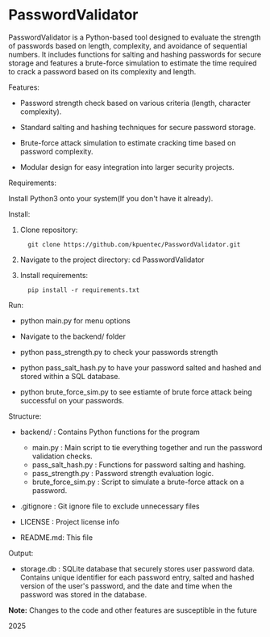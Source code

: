 
# PasswordValidator

PasswordValidator is a Python-based tool designed to evaluate the strength of passwords based on length, complexity, and avoidance of sequential numbers. It includes functions for salting and hashing passwords for secure storage and features a brute-force simulation to estimate the time required to crack a password based on its complexity and length.

Features:

* Password strength check based on various criteria (length, character complexity).

* Standard salting and hashing techniques for secure password storage.

* Brute-force attack simulation to estimate cracking time based on password complexity.

* Modular design for easy integration into larger security projects.

Requirements:

Install Python3 onto your system(If you don't have it already).

Install:

1. Clone repository:

         git clone https://github.com/kpuentec/PasswordValidator.git

2. Navigate to the project directory: cd PasswordValidator

3. Install requirements:

         pip install -r requirements.txt

Run:

* python main.py for menu options

* Navigate to the backend/ folder

* python pass_strength.py <password> to check your passwords strength

* python pass_salt_hash.py <password> to have your password salted and hashed and stored within a SQL database.

* python brute_force_sim.py <password> to see estiamte of brute force attack being successful on your passwords.

Structure:

* backend/ : Contains Python functions for the program

    * main.py : Main script to tie everything together and run the password validation checks.
    * pass_salt_hash.py : Functions for password salting and hashing.
    * pass_strength.py : Password strength evaluation logic.
    * brute_force_sim.py : Script to simulate a brute-force attack on a password.

* .gitignore : Git ignore file to exclude unnecessary files

* LICENSE : Project license info

* README.md: This file

Output:

* storage.db : SQLite database that securely stores user password data. Contains unique identifier for each password entry, salted and hashed version of the user's password, and the date and time when the password was stored in the database.

**Note:** Changes to the code and other features are susceptible in the future

2025
